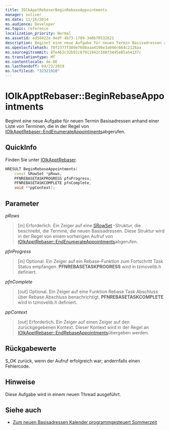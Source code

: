 ```yaml
---
title: IOlkApptRebaserBeginRebaseAppointments
manager: soliver
ms.date: 11/16/2014
ms.audience: Developer
ms.topic: reference
localization_priority: Normal
ms.assetid: ed50422e-9edf-4b73-1789-340b70532621
description: Beginnt eine neue Aufgabe für neuen Termin Basisadressen anhand einer Liste von Terminen, die in der Regel von IOlkApptRebaser::EndEnumerateAppointmentsabgerufen.
ms.openlocfilehash: f0f2377f30de7688aaa4196e3a046c664c2128aa
ms.sourcegitcommit: 8fe462c32b91c87911942c188f3445e85a54137c
ms.translationtype: MT
ms.contentlocale: de-DE
ms.lasthandoff: 04/23/2019
ms.locfileid: "32321910"
---
```

# <a name="iolkapptrebaserbeginrebaseappointments"></a>IOlkApptRebaser::BeginRebaseAppointments

Beginnt eine neue Aufgabe für neuen Termin Basisadressen anhand einer Liste von Terminen, die in der Regel von [IOlkApptRebaser::EndEnumerateAppointments](iolkapptrebaser-endenumerateappointments.md)abgerufen.
  
## <a name="quick-info"></a>QuickInfo

Finden Sie unter [IOlkApptRebaser](iolkapptrebaser.md).
  
```cpp
HRESULT BeginRebaseAppointments( 
    const SRowSet *pRows, 
    PFNREBASETASKPROGRESS pfnProgress, 
    PFNREBASETASKCOMPLETE pfnComplete, 
    void **ppContext);
```

## <a name="parameters"></a>Parameter

_pRows_
  
> [in] Erforderlich. Ein Zeiger auf eine [SRowSet](https://msdn.microsoft.com/library/7e3761be-afd6-46cb-9a08-25e9016c1241%28Office.15%29.aspx) -Struktur, die beschreibt, die Termine, die neuen Basisadressen. Diese Struktur wird in der Regel von einem vorherigen Aufruf von [IOlkApptRebaser::EndEnumerateAppointments](iolkapptrebaser-endenumerateappointments.md)abgerufen.
    
_pfnProgress_
  
> [in] Optional. Ein Zeiger auf ein Rebase-Funktion zum Fortschritt Task Status empfangen. **PFNREBASETASKPROGRESS** wird in tzmovelib.h definiert. 
    
_pfnComplete_
  
> [out] Optional. Ein Zeiger auf eine Funktion Rebase Task Abschluss über Rebase Abschluss benachrichtigt. **PFNREBASETASKCOMPLETE** wird in tzmovelib.h definiert. 
    
_ppContext_
  
> [out] Erforderlich. Ein Zeiger auf einen Zeiger auf den zurückgegebenen Kontext. Dieser Kontext wird in der Regel an [IOlkApptRebaser::EndRebaseAppointments](iolkapptrebaser-endrebaseappointments.md)übergeben werden.
    
## <a name="return-values"></a>Rückgabewerte

S_OK zurück, wenn der Aufruf erfolgreich war; andernfalls einen Fehlercode.
  
## <a name="remarks"></a>Hinweise

Diese Aufgabe wird in einem neuen Thread ausgeführt.
  
## <a name="see-also"></a>Siehe auch

- [Zum neuen Basisadressen Kalender programmgesteuert Sommerzeit](about-rebasing-calendars-programmatically-for-daylight-saving-time.md)

